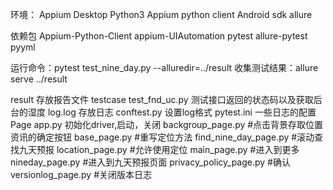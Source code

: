 环境：
Appium Desktop
Python3
Appium python client
Android sdk
allure

依赖包
Appium-Python-Client
appium-UIAutomation
pytest
allure-pytest
pyyml


运行命令：pytest test_nine_day.py --alluredir=../result
收集测试结果：allure serve ../result


result
    存放报告文件
testcase
    test_fnd_uc.py  测试接口返回的状态码以及获取后台的湿度
    log.log   存放日志
conftest.py  设置log格式
pytest.ini  一些日志的配置
Page
    app.py  初始化driver,启动，关闭
    backgroup_page.py      #点击背景存取位置资讯的确定按钮
    base_page.py    #重写定位方法
    find_nine_day_page.py    #滚动查找九天预报
    location_page.py       #允许使用定位
    main_page.py      #进入到更多
    nineday_page.py   #进入到九天预报页面
    privacy_policy_page.py   #确认
    versionlog_page.py     #关闭版本日志
